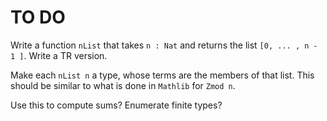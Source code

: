 # TO DO

Write a function `nList` that takes `n : Nat` and returns the list `[0, ... , n - 1 ]`. Write a TR version.

Make each `nList n` a type, whose terms are the members of that list. This should be similar to what is done in `Mathlib` for `Zmod n`.

Use this to compute sums? Enumerate finite types?
